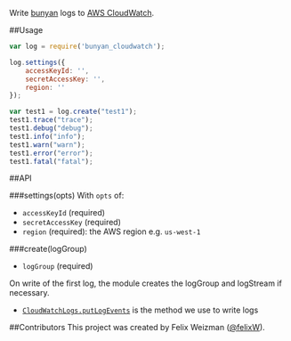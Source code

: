 Write [bunyan](https://github.com/trentm/node-bunyan) logs to [AWS CloudWatch](http://aws.amazon.com/cloudwatch/).


##Usage

``` js
var log = require('bunyan_cloudwatch');

log.settings({
    accessKeyId: '',
    secretAccessKey: '',
    region: ''
});

var test1 = log.create("test1");
test1.trace("trace");
test1.debug("debug");
test1.info("info");
test1.warn("warn");
test1.error("error");
test1.fatal("fatal");
```

##API

###settings(opts)
With `opts` of:
- `accessKeyId` (required)
- `secretAccessKey` (required)
- `region` (required): the AWS region e.g. `us-west-1`

###create(logGroup)
- `logGroup` (required)

On write of the first log, the module creates the logGroup and logStream if necessary.

- [`CloudWatchLogs.putLogEvents`](http://docs.aws.amazon.com/AWSJavaScriptSDK/latest/AWS/CloudWatchLogs.html#putLogEvents-property) is the method we use to write logs

##Contributors
This project was created by Felix Weizman ([@felixW](https://github.com/felixW)).
